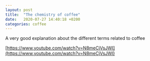 ```yaml
---
layout: post
title:  "The chemistry of coffee"
date:   2020-07-27 14:40:18 +0200
categories: coffee
---
```

A very good explanation about the different terms related to coffee

[https://www.youtube.com/watch?v=N8meCjVsJWI](https://www.youtube.com/watch?v=N8meCjVsJWI)
